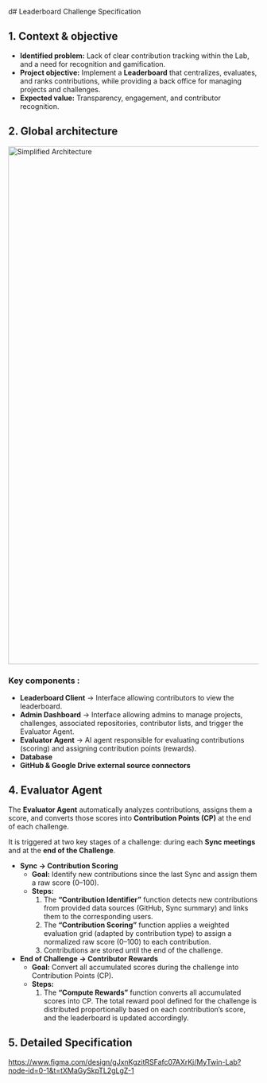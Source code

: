 d# Leaderboard Challenge Specification
## 1. Context & objective

- **Identified problem:** Lack of clear contribution tracking within the Lab, and a need for recognition and gamification.
- **Project objective:** Implement a **Leaderboard** that centralizes, evaluates, and ranks contributions, while providing a back office for managing projects and challenges.
- **Expected value:** Transparency, engagement, and contributor recognition.

## 2. Global architecture

<img width="1794" height="1042" alt="Simplified Architecture" src="https://github.com/user-attachments/assets/b710232e-f0e8-4721-a475-63bc1e179c29" />

### Key components :

- **Leaderboard Client** → Interface allowing contributors to view the leaderboard.
- **Admin Dashboard** → Interface allowing admins to manage projects, challenges, associated repositories, contributor lists, and trigger the Evaluator Agent.
- **Evaluator Agent** → AI agent responsible for evaluating contributions (scoring) and assigning contribution points (rewards).
- **Database**
- **GitHub & Google Drive external source connectors**

## 4. Evaluator Agent

The **Evaluator Agent** automatically analyzes contributions, assigns them a score, and converts those scores into **Contribution Points (CP)** at the end of each challenge.

It is triggered at two key stages of a challenge: during each **Sync meetings** and at the **end of the Challenge**.

- **Sync → Contribution Scoring**
    - **Goal:** Identify new contributions since the last Sync and assign them a raw score (0–100).
    - **Steps:**
        1. The **“Contribution Identifier”** function detects new contributions from provided data sources (GitHub, Sync summary) and links them to the corresponding users.
        2. The **“Contribution Scoring”** function applies a weighted evaluation grid (adapted by contribution type) to assign a normalized raw score (0–100) to each contribution.
        3. Contributions are stored until the end of the challenge.
- **End of Challenge → Contributor Rewards**
    - **Goal:** Convert all accumulated scores during the challenge into Contribution Points (CP).
    - **Steps:**
        1. The **“Compute Rewards”** function converts all accumulated scores into CP. The total reward pool defined for the challenge is distributed proportionally based on each contribution’s score, and the leaderboard is updated accordingly.

## 5. Detailed Specification

https://www.figma.com/design/gJxnKgzitRSFafc07AXrKj/MyTwin-Lab?node-id=0-1&t=tXMaGySkpTL2gLgZ-1
